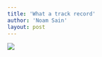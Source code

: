 ```yaml
---
title: 'What a track record'
author: 'Noam Sain'
layout: post
---
```


![](http://1.bp.blogspot.com/_8aN4krk1nsk/TG_CHuNNMjI/AAAAAAAAAcg/POsap2rcB5Y/s320/20100317.jpg)
